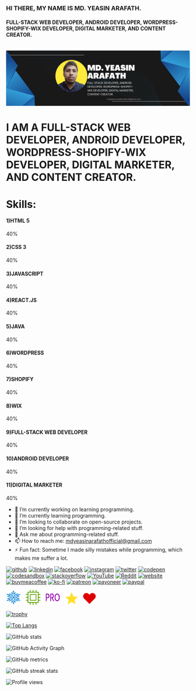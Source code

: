 <html>
   <head>
        <meta charset="utf-8">
  <meta name="viewport" content="width=device-width, initial-scale=1">
  <link rel="stylesheet" href="https://maxcdn.bootstrapcdn.com/bootstrap/3.4.1/css/bootstrap.min.css">
  <script src="https://ajax.googleapis.com/ajax/libs/jquery/3.6.0/jquery.min.js"></script>
  <script src="https://maxcdn.bootstrapcdn.com/bootstrap/3.4.1/js/bootstrap.min.js"></script>
   </head>
   <body>

### HI THERE, MY NAME IS MD. YEASIN ARAFATH.
#### FULL-STACK WEB DEVELOPER, ANDROID DEVELOPER, WORDPRESS-SHOPIFY-WIX DEVELOPER, DIGITAL MARKETER, AND CONTENT CREATOR.
<br>
<img src="https://github.com/MdYeasinArafath/MdYeasinArafath/blob/main/FINAL%20JOB.png"></img>
<br>
<h1>I AM A FULL-STACK WEB DEVELOPER, ANDROID DEVELOPER, WORDPRESS-SHOPIFY-WIX DEVELOPER, DIGITAL MARKETER, AND CONTENT CREATOR.</h1>

<h1>Skills:</h1>
 
 <div class="container">
    <h4> 1)HTML 5 </h4>

  <div class="progress">
    <div class="progress-bar progress-bar-striped active" role="progressbar" aria-valuenow="40" aria-valuemin="0" aria-valuemax="100" style="width:40%">
      40%
    </div>
  </div>
</div>

  
 <div class="container">
  <h4> 2)CSS 3 </h4>
 
  <div class="progress">
    <div class="progress-bar progress-bar-striped active" role="progressbar" aria-valuenow="40" aria-valuemin="0" aria-valuemax="100" style="width:40%">
      40%
    </div>
  </div>
</div>

  
<div class="container">
  <h4> 3)JAVASCRIPT </h4>
 
  <div class="progress">
    <div class="progress-bar progress-bar-striped active" role="progressbar" aria-valuenow="40" aria-valuemin="0" aria-valuemax="100" style="width:40%">
      40%
    </div>
  </div>
</div>

   
 <div class="container">
  <h4> 4)REACT.JS </h4>
  <div class="progress">
    <div class="progress-bar progress-bar-striped active" role="progressbar" aria-valuenow="40" aria-valuemin="0" aria-valuemax="100" style="width:40%">
      40%
    </div>
  </div>
</div>

  
  <div class="container">
  <h4> 5)JAVA </h4>
 
  <div class="progress">
    <div class="progress-bar progress-bar-striped active" role="progressbar" aria-valuenow="40" aria-valuemin="0" aria-valuemax="100" style="width:40%">
      40%
    </div>
  </div>
</div>

  
  <div class="container">
 <h4> 6)WORDPRESS </h4>
 
  <div class="progress">
    <div class="progress-bar progress-bar-striped active" role="progressbar" aria-valuenow="40" aria-valuemin="0" aria-valuemax="100" style="width:40%">
      40%
    </div>
  </div>
</div>

  
 <div class="container">
 <h4> 7)SHOPIFY </h4>
  
  <div class="progress">
    <div class="progress-bar progress-bar-striped active" role="progressbar" aria-valuenow="40" aria-valuemin="0" aria-valuemax="100" style="width:40%">
      40%
    </div>
  </div>
</div>

 
<div class="container">
    <h4> 8)WIX </h4>

  <div class="progress">
    <div class="progress-bar progress-bar-striped active" role="progressbar" aria-valuenow="40" aria-valuemin="0" aria-valuemax="100" style="width:40%">
      40%
    </div>
  </div>
</div>

  
 <div class="container">
  <h4> 9)FULL-STACK WEB DEVELOPER </h4>
  
  <div class="progress">
    <div class="progress-bar progress-bar-striped active" role="progressbar" aria-valuenow="40" aria-valuemin="0" aria-valuemax="100" style="width:40%">
      40%
    </div>
  </div>
</div>

   
<div class="container">
 <h4> 10)ANDROID DEVELOPER </h4>

  <div class="progress">
    <div class="progress-bar progress-bar-striped active" role="progressbar" aria-valuenow="40" aria-valuemin="0" aria-valuemax="100" style="width:40%">
      40%
    </div>
  </div>
</div>   

  
<div class="container">
  <h4> 11)DIGITAL MARKETER </h4>

  <div class="progress">
    <div class="progress-bar progress-bar-striped active" role="progressbar" aria-valuenow="40" aria-valuemin="0" aria-valuemax="100" style="width:40%">
      40%
    </div>
  </div>
</div>


- 🔭 I’m currently working on learning programming. 
- 🌱 I’m currently learning programming. 
- 👯 I’m looking to collaborate on open-source projects. 
- 🤔 I’m looking for help with programming-related stuff. 
- 💬 Ask me about programming-related stuff.  
- 📫 How to reach me: mdyeasinarafathofficial@gmail.com 
- ⚡ Fun fact: Sometime I made silly mistakes while programming, which makes me suffer a lot. 


[<img src='https://cdn.jsdelivr.net/npm/simple-icons@3.0.1/icons/github.svg' alt='github' height='40'>](https://github.com/MdYeasinArafath)  [<img src='https://cdn.jsdelivr.net/npm/simple-icons@3.0.1/icons/linkedin.svg' alt='linkedin' height='40'>](https://www.linkedin.com/in/https://www.linkedin.com/in/md-yeasin-arafath-097918214//)  [<img src='https://cdn.jsdelivr.net/npm/simple-icons@3.0.1/icons/facebook.svg' alt='facebook' height='40'>](https://www.facebook.com/md.yeasin.arafath.165/)  [<img src='https://cdn.jsdelivr.net/npm/simple-icons@3.0.1/icons/instagram.svg' alt='instagram' height='40'>](https://www.instagram.com/https://www.instagram.com/md.yeasin.arafath.165//)  [<img src='https://cdn.jsdelivr.net/npm/simple-icons@3.0.1/icons/twitter.svg' alt='twitter' height='40'>](https://twitter.com/https://twitter.com/MdYeasi54066810)  [<img src='https://cdn.jsdelivr.net/npm/simple-icons@3.0.1/icons/codepen.svg' alt='codepen' height='40'>](https://codepen.io/https://codepen.io/Md-Yeasin-Arafath)  [<img src='https://cdn.jsdelivr.net/npm/simple-icons@3.0.1/icons/codesandbox.svg' alt='codesandbox' height='40'>](https://codesandbox.io/u/https://codesandbox.io/u/Md.%20Yeasin%20Arafath)  [<img src='https://cdn.jsdelivr.net/npm/simple-icons@3.0.1/icons/stackoverflow.svg' alt='stackoverflow' height='40'>](https://stackoverflow.com/users/https://stackoverflow.com/users/19084966/md-yeasin-arafath?tab=profile)  [<img src='https://cdn.jsdelivr.net/npm/simple-icons@3.0.1/icons/youtube.svg' alt='YouTube' height='40'>](https://www.youtube.com/channel/https://www.youtube.com/channel/UCIt8fh9lM7gJkJWiuNAI7Cw)  [<img src='https://cdn.jsdelivr.net/npm/simple-icons@3.0.1/icons/reddit.svg' alt='Reddit' height='40'>](https://www.reddit.com/user/https://www.reddit.com/user/mdyeasinarafath)  [<img src='https://cdn.jsdelivr.net/npm/simple-icons@3.0.1/icons/icloud.svg' alt='website' height='40'>](www.mdyeasinarafath.com)  [<img src='https://cdn.jsdelivr.net/npm/simple-icons@3.0.1/icons/buymeacoffee.svg' alt='buymeacoffee' height='40'>](https://www.buymeacoffee.com/mdyeasinarafath)  [<img src='https://cdn.jsdelivr.net/npm/simple-icons@3.0.1/icons/ko-fi.svg' alt='ko-fi' height='40'>](www.ko-fi.com/mdyeasinarafath)  [<img src='https://cdn.jsdelivr.net/npm/simple-icons@3.0.1/icons/patreon.svg' alt='patreon' height='40'>](https://www.patreon.com/mdyeasinarafath)  [<img src='https://cdn.jsdelivr.net/npm/simple-icons@3.0.1/icons/payoneer.svg' alt='payoneer' height='40'>](https://www.payoneer.com/bd/)  [<img src='https://cdn.jsdelivr.net/npm/simple-icons@3.0.1/icons/paypal.svg' alt='paypal' height='40'>](https://www.paypal.com/us/home)  

<a href='https://archiveprogram.github.com/'><img src='https://raw.githubusercontent.com/acervenky/animated-github-badges/master/assets/acbadge.gif' width='40' height='40'></a> <a href='https://docs.github.com/en/developers'><img src='https://raw.githubusercontent.com/acervenky/animated-github-badges/master/assets/devbadge.gif' width='40' height='40'></a> <a href='https://github.com/pricing'><img src='https://raw.githubusercontent.com/acervenky/animated-github-badges/master/assets/pro.gif' width='40' height='40'></a> <a href='https://stars.github.com/'><img src='https://raw.githubusercontent.com/acervenky/animated-github-badges/master/assets/starbadge.gif' width='35' height='35'></a> <a href='https://docs.github.com/en/github/supporting-the-open-source-community-with-github-sponsors'><img src='https://raw.githubusercontent.com/acervenky/animated-github-badges/master/assets/sponsorbadge.gif' width='35' height='35'></a> 

[![trophy](https://github-profile-trophy.vercel.app/?username=MdYeasinArafath)](https://github.com/ryo-ma/github-profile-trophy)

[![Top Langs](https://github-readme-stats.vercel.app/api/top-langs/?username=MdYeasinArafath)](https://github.com/anuraghazra/github-readme-stats)

![GitHub stats](https://github-readme-stats.vercel.app/api?username=MdYeasinArafath&show_icons=true&count_private=true)  

![GitHub Activity Graph](https://activity-graph.herokuapp.com/graph?username=MdYeasinArafath)  

![GitHub metrics](https://metrics.lecoq.io/MdYeasinArafath)  

![GitHub streak stats](https://github-readme-streak-stats.herokuapp.com/?user=MdYeasinArafath)  

![Profile views](https://gpvc.arturio.dev/MdYeasinArafath)  


 </body>
 </html>
